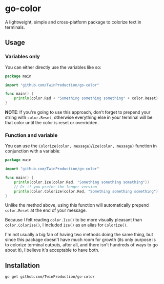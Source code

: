 # go-color

A lightweight, simple and cross-platform package to colorize text in terminals.


## Usage


### Variables only

You can either directly use the variables like so:

```go
package main

import "github.com/TwinProduction/go-color"

func main() {
    println(color.Red + "Something something something" + color.Reset)
}
```

**NOTE**: If you're going to use this approach, don't forget to prepend your string with `color.Reset`, otherwise everything else in your terminal will be that color until the color is reset or overridden.


### Function and variable

You can use the `Colorize(color, message)`/`Ize(color, message)` function in conjunction with a variable:

```go
package main

import "github.com/TwinProduction/go-color"

func main() {
    println(color.Ize(color.Red, "Something something something"))
    // Or if you prefer the longer version
    println(color.Colorize(color.Red, "Something something something"))
}
```

Unlike the method above, using this function will automatically prepend `color.Reset` at the 
end of your message.

Because I felt reading `color.Ize()` to be more visually pleasant than `color.Colorize()`, I included `Ize()` as an alias for `Colorize()`.

I'm not usually a big fan of having two methods doing the same thing, but since
this package doesn't have much room for growth (its only purpose is to colorize
terminal outputs, after all, and there isn't hundreds of ways to go about it),
I believe it's acceptable to have both.


## Installation

```
go get github.com/TwinProduction/go-color
```

